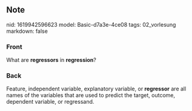 ## Note
nid: 1619942596623
model: Basic-d7a3e-4ce08
tags: 02_vorlesung
markdown: false

### Front
What are <b>regressors</b> in <b>regression</b>?

### Back
Feature, independent variable, explanatory variable, or
<b>regressor</b> are all names of the variables that are used to
predict the target, outcome, dependent variable, or regressand.
